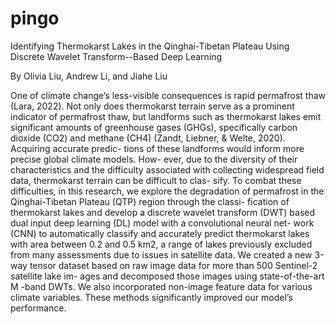 # pingo
Identifying Thermokarst Lakes in the Qinghai-Tibetan Plateau Using Discrete Wavelet Transform--Based Deep Learning

By Olivia Liu, Andrew Li, and Jiahe Liu

One of climate change’s less-visible consequences is rapid permafrost thaw
(Lara, 2022). Not only does thermokarst terrain serve as a prominent indicator
of permafrost thaw, but landforms such as thermokarst lakes emit significant
amounts of greenhouse gases (GHGs), specifically carbon dioxide (CO2) and
methane (CH4) (Zandt, Liebner, & Welte, 2020). Acquiring accurate predic-
tions of these landforms would inform more precise global climate models. How-
ever, due to the diversity of their characteristics and the difficulty associated
with collecting widespread field data, thermokarst terrain can be difficult to clas-
sify. To combat these difficulties, in this research, we explore the degradation
of permafrost in the Qinghai-Tibetan Plateau (QTP) region through the classi-
fication of thermokarst lakes and develop a discrete wavelet transform (DWT)
based dual input deep learning (DL) model with a convolutional neural net-
work (CNN) to automatically classify and accurately predict thermokarst lakes
with area between 0.2 and 0.5 km2, a range of lakes previously excluded from
many assessments due to issues in satellite data. We created a new 3-way tensor
dataset based on raw image data for more than 500 Sentinel-2 satellite lake im-
ages and decomposed those images using state-of-the-art M -band DWTs. We
also incorporated non-image feature data for various climate variables. These
methods significantly improved our model’s performance.
